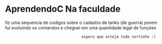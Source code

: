 #              AprendendoC Na faculdade

fiz uma sequencia de codigos sobre o cadastro de tanks (de guerra) porem
fui evoluindo os comandos e cheguei em uma quantidade legal de funções


                                       espero que esteja tudo certinho :)
                                       


